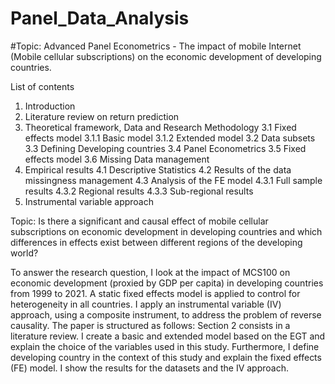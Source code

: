 # Panel_Data_Analysis

#Topic: Advanced Panel Econometrics - The impact of mobile Internet (Mobile cellular subscriptions) on the economic development of developing countries.

List of contents
1. Introduction 
2. Literature review on return prediction 
3. Theoretical framework, Data and Research Methodology 
3.1 Fixed effects model 
3.1.1 Basic model 
3.1.2 Extended model 
   3.2 Data subsets 
   3.3 Defining Developing countries 
3.4 Panel Econometrics
   3.5 Fixed effects model 
   3.6 Missing Data management 
4. Empirical results
4.1 Descriptive Statistics 
4.2 Results of the data missingness management 
4.3 Analysis of the FE model
4.3.1 Full sample results 
4.3.2 Regional results 
4.3.3 Sub-regional results 
7. Instrumental variable approach


Topic: Is there a significant and causal effect of mobile cellular subscriptions on economic development in developing countries and which differences in effects exist between different regions of the developing world?

To answer the research question, I look at the impact of MCS100 on economic development (proxied by GDP per capita) in developing countries from 1999 to 2021. A static fixed effects model is applied to control for heterogeneity in 
all countries. I apply an instrumental variable (IV) approach, using a composite instrument, to address the problem of reverse causality. The paper is structured as follows: Section 2 consists in a literature review. 
I create a basic and extended model based on the EGT and explain the choice of the variables used in this study. Furthermore, I define developing country in the context of this study and explain the fixed effects (FE) model. 
I show the results for the datasets and the IV approach.
